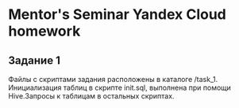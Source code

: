 # Mentor's Seminar Yandex Cloud homework
## Задание 1
Файлы с скриптами задания расположены в каталоге /task_1.
Инициализация таблиц в скрипте init.sql, выполнена при помощи Hive.Запросы к таблицам в остальных скриптах.